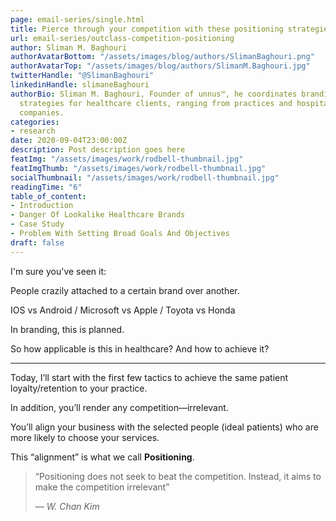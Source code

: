 ```yaml
---
page: email-series/single.html
title: Pierce through your competition with these positioning strategies
url: email-series/outclass-competition-positioning
author: Sliman M. Baghouri
authorAvatarBottom: "/assets/images/blog/authors/SlimanBaghouri.png"
authorAvatarTop: "/assets/images/blog/authors/SlimanM.Baghouri.jpg"
twitterHandle: "@SlimanBaghouri"
linkedinHandle: slimaneBaghouri
authorBio: Sliman M. Baghouri, Founder of unnus™, he coordinates branding and marketing
  strategies for healthcare clients, ranging from practices and hospitals to pharmaceutical
  companies.
categories:
- research
date: 2020-09-04T23:00:00Z
description: Post description goes here
featImg: "/assets/images/work/rodbell-thumbnail.jpg"
featImgThumb: "/assets/images/work/rodbell-thumbnail.jpg"
socialThumbnail: "/assets/images/work/rodbell-thumbnail.jpg"
readingTime: "6"
table_of_content:
- Introduction
- Danger Of Lookalike Healthcare Brands
- Case Study
- Problem With Setting Broad Goals And Objectives
draft: false
---
```


<section id="Introduction">
	
<p class="hookParagraph">I'm sure you've seen it:</p>
<p class="hookParagraph">People crazily attached to a certain brand over another. </p>
<p class="hookParagraph">IOS vs Android / Microsoft vs Apple / Toyota vs Honda</p>
<p class="hookParagraph">In branding, this is planned.</p>
<p class="hookParagraph">So how applicable is this in healthcare? And how to achieve it?</p>



<hr>

Today, I’ll start with the first few tactics to achieve the same patient loyalty/retention to your practice.

In addition, you’ll render any competition—irrelevant.

You’ll align your business with the selected people (ideal patients) who are more likely to choose your services.

This “alignment” is what we call **Positioning**.


<blockquote>
	<p>“Positioning does not seek to beat the competition. Instead, it aims to make the competition irrelevant”</p>
	<cite><p>― W. Chan Kim</p></cite>
</blockquote>

</section>